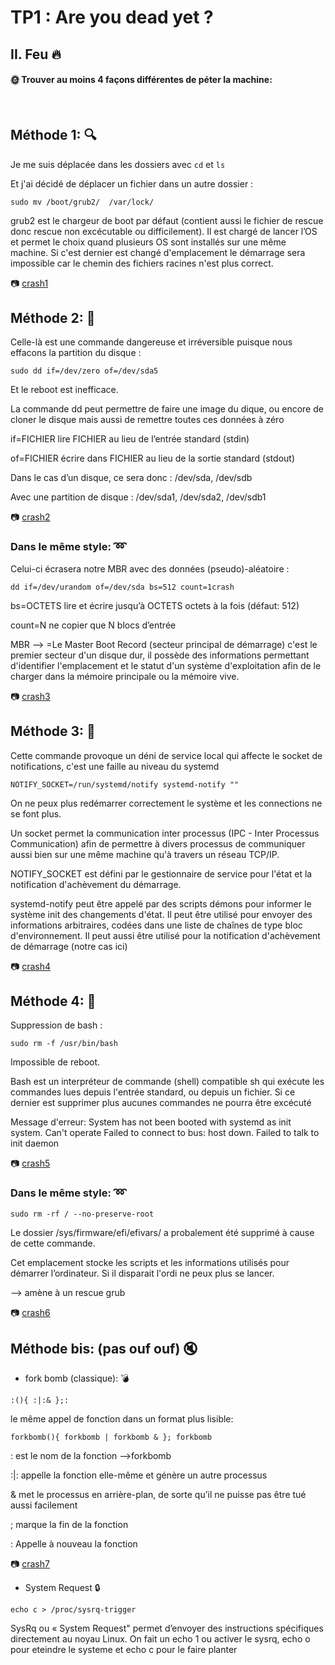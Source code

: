 # TP1 : Are you dead yet ?

## II. Feu 🔥

#### __🌞 Trouver au moins 4 façons différentes de péter la machine:__
<br>

## __Méthode 1:__ 🔍
Je me suis déplacée dans les dossiers avec ``cd`` et ``ls``

Et j'ai décidé de déplacer un fichier dans un autre dossier :

```sudo mv /boot/grub2/  /var/lock/```

grub2 est le chargeur de boot par défaut (contient aussi le fichier de rescue donc rescue non excécutable ou difficilement). Il est chargé de lancer l’OS et permet le choix quand plusieurs OS sont installés sur une même machine.
Si c'est dernier est changé d'emplacement le démarrage sera impossible car le chemin des fichiers racines n'est plus correct.

📷 [crash1](./crash%201.png)

## __Méthode 2:__ 💾
Celle-là est une commande dangereuse et irréversible puisque nous effacons la partition du disque : 

```sudo dd if=/dev/zero of=/dev/sda5```

Et le reboot est inefficace.

La commande dd peut permettre de faire une image du dique, ou encore de cloner le disque mais aussi de remettre toutes ces données à zéro

if=FICHIER lire FICHIER au lieu de l’entrée standard (stdin)

of=FICHIER écrire dans FICHIER au lieu de la sortie standard (stdout)

Dans le cas d’un disque, ce sera donc : /dev/sda, /dev/sdb

Avec une partition de disque : /dev/sda1, /dev/sda2, /dev/sdb1

📷 [crash2](./crash%202.png)

### __Dans le même style:__ ➿

Celui-ci écrasera notre MBR avec des données (pseudo)-aléatoire :

```dd if=/dev/urandom of=/dev/sda bs=512 count=1crash ```

bs=OCTETS lire et écrire jusqu’à OCTETS octets à la fois (défaut: 512)

count=N ne copier que N blocs d’entrée

MBR --> =Le Master Boot Record (secteur principal de démarrage) c'est le premier secteur d'un disque dur, il possède des informations permettant d'identifier l'emplacement et le statut d'un système d'exploitation afin de le charger dans la mémoire principale ou la mémoire vive.

📷 [crash3](./crash%203.png)

## __Méthode 3:__ 🔌

Cette commande provoque un déni de service local qui affecte le socket de notifications, c'est une faille au niveau du systemd

```NOTIFY_SOCKET=/run/systemd/notify systemd-notify ""```

On ne peux plus redémarrer correctement le système et les connections ne se font plus.

Un socket permet la communication inter processus (IPC - Inter Processus Communication) afin de permettre à divers processus de communiquer aussi bien sur une même machine qu'à travers un réseau TCP/IP.

NOTIFY_SOCKET est défini par le gestionnaire de service pour l'état et la notification d'achèvement du démarrage. 

systemd-notify peut être appelé par des scripts démons pour informer le système init des changements d'état. Il peut être utilisé pour envoyer des informations arbitraires, codées dans une liste de chaînes de type bloc d'environnement. Il peut aussi être utilisé pour la notification d'achèvement de démarrage (notre cas ici)

📷 [crash4](./crash%204.png)

## __Méthode 4:__ 🔨

Suppression de bash :

```sudo rm -f /usr/bin/bash``` 

Impossible de reboot. 

Bash est un interpréteur de commande (shell) compatible sh qui exécute les commandes lues depuis l'entrée standard, ou depuis un fichier. Si ce dernier est supprimer plus aucunes commandes ne pourra être excécuté 

Message d'erreur: 
System has not been booted with systemd as init system. Can't operate
Failed to connect to bus: host down.
Failed to talk to init daemon

📷 [crash5](./crash%205.png)

### __Dans le même style:__ ➿


```sudo rm -rf / --no-preserve-root```

Le dossier /sys/firmware/efi/efivars/ a probalement été supprimé à cause de cette commande.

Cet emplacement stocke les scripts et les informations utilisés pour démarrer l’ordinateur. Si il disparait l'ordi ne peux plus se lancer.

--> amène à un rescue grub

📷 [crash6](./crash%206.png)


## __Méthode bis:__ (pas ouf ouf) 🔇

- fork bomb (classique): 💣

```:(){ :|:& };:```   

le même appel de fonction dans un format plus lisible:

```forkbomb(){ forkbomb | forkbomb & }; forkbomb```

: est le nom de la fonction -->forkbomb

:|: appelle la fonction elle-même et génère un autre processus

& met le processus en arrière-plan, de sorte qu’il ne puisse pas être tué aussi facilement

; marque la fin de la fonction

: Appelle à nouveau la fonction

📷 [crash7](./crash%207.png)

- System Request 🔒

```echo c > /proc/sysrq-trigger```

SysRq ou « System Request" permet d’envoyer des instructions spécifiques directement au noyau Linux.
On fait un echo 1 ou activer le sysrq, echo o pour eteindre le systeme et echo c pour le faire planter







